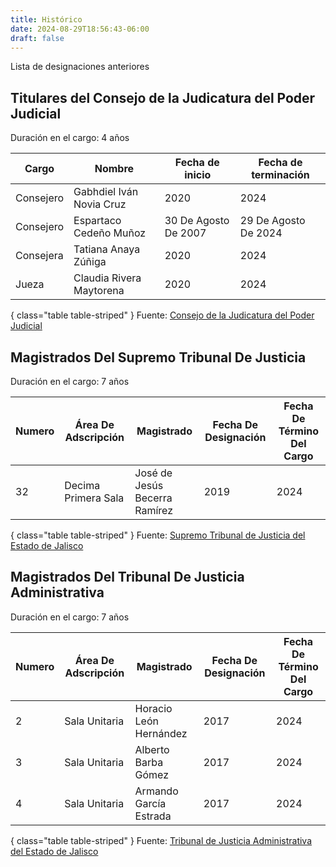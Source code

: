 ```yaml
---
title: Histórico
date: 2024-08-29T18:56:43-06:00
draft: false
---
```


Lista de designaciones anteriores

<!--more-->

## Titulares del Consejo de la Judicatura del Poder Judicial
Duración en el cargo: 4 años

| Cargo       | Nombre                          | Fecha de inicio | Fecha de terminación |
|-------------|---------------------------------|-----------------|----------------------|
| Consejero   | Gabhdiel Iván Novia Cruz        | 2020            | 2024                 |
| Consejero   | Espartaco Cedeño Muñoz | 30 De Agosto De 2007 | 29 De Agosto De 2024       |
| Consejera   | Tatiana Anaya Zúñiga            | 2020            | 2024                 |
| Jueza       | Claudia Rivera Maytorena        | 2020            | 2024                 |
{ class="table table-striped" }
Fuente: [Consejo de la Judicatura del Poder Judicial](https://www.cjj.gob.mx/)

## Magistrados Del Supremo Tribunal De Justicia
Duración en el cargo: 7 años

| Numero | Área De Adscripción  | Magistrado                          | Fecha De Designación | Fecha De Término Del Cargo |
|--------|----------------------|-------------------------------------|----------------------|----------------------------|
| 32     | Decima Primera Sala  |José de Jesús Becerra Ramírez   | 2019            | 2024                 |
{ class="table table-striped" }
Fuente: [Supremo Tribunal de Justicia del Estado de Jalisco](https://stjjalisco.gob.mx/presidenciaysalas/)

## Magistrados Del Tribunal De Justicia Administrativa
Duración en el cargo: 7 años

| Numero | Área De Adscripción  | Magistrado                          | Fecha De Designación | Fecha De Término Del Cargo |
|--------|----------------------|-------------------------------------|----------------------|----------------------------|
| 2      | Sala Unitaria        | Horacio León Hernández           | 2017 | 2024    |
| 3      | Sala Unitaria        | Alberto Barba Gómez        | 2017 | 2024      |
| 4      | Sala Unitaria        |  Armando García Estrada         | 2017   | 2024        |
{ class="table table-striped" }
Fuente: [ Tribunal de Justicia Administrativa del Estado de Jalisco](https://tjajal.gob.mx/contenidos/post/32)
